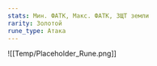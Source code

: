 ```yaml
---
stats: Мин. ФАТК, Макс. ФАТК, ЗЩТ земли
rarity: Золотой
rune_type: Атака
---
```

![[Temp/Placeholder_Rune.png]]
